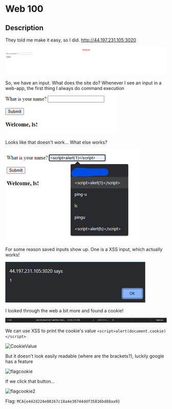 # Web 100
## Description 
They told me make it easy, so I did.
http://44.197.231.105:3020

![Web](ScreenShots/10-18-11.png)

So, we have an input. What does the site do?
Whenever I see an input in a web-app, the first thing I always do command execution
![ls](ScreenShots/10-19-32.png)

Looks like that doesn't work...
What else works?

![inp](ScreenShots/10-20-13.png)

For some reason saved inputs show up. One is a XSS input, which actually works!

![alert](ScreenShots/10-20-54.png)

I looked through the web a bit more and found a cookie!

![Cookie](ScreenShots/10-21-28.png)

We can use XSS to print the cookie's value
```<script>alert(document.cookie)</script>```

![CookieValue](ScreenShots/10-22-05.png)

But it doesn't look easily readable (where are the brackets?), luckily google has a feature

![flagcookie](ScreenShots/10-23-44.png)

If we click that button...

![flagcookie2](ScreenShots/10-24-04.png)

Flag: `MCA{e442d224e08167c18a4e30744ddf35816bd88aa9}`